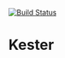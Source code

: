 [![Build Status](https://travis-ci.org/etenesaca/Kester-Odoo.svg?branch=v8.0)](https://travis-ci.org/etenesaca/Kester-Odoo)

# Kester
